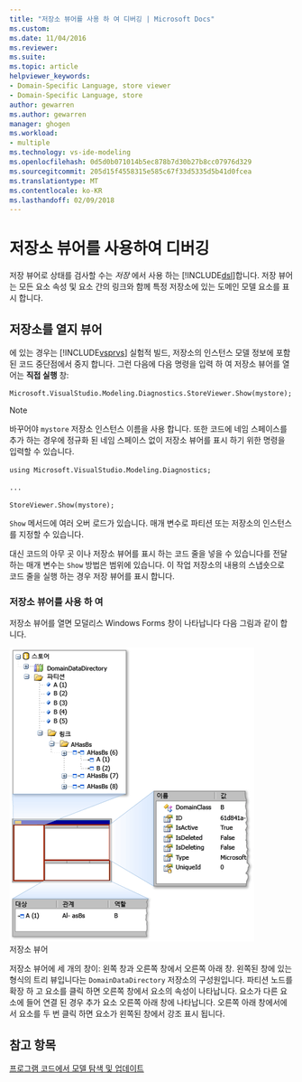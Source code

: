 ```yaml
---
title: "저장소 뷰어를 사용 하 여 디버깅 | Microsoft Docs"
ms.custom: 
ms.date: 11/04/2016
ms.reviewer: 
ms.suite: 
ms.topic: article
helpviewer_keywords:
- Domain-Specific Language, store viewer
- Domain-Specific Language, store
author: gewarren
ms.author: gewarren
manager: ghogen
ms.workload:
- multiple
ms.technology: vs-ide-modeling
ms.openlocfilehash: 0d5d0b071014b5ec878b7d30b27b8cc07976d329
ms.sourcegitcommit: 205d15f4558315e585c67f33d5335d5b41d0fcea
ms.translationtype: MT
ms.contentlocale: ko-KR
ms.lasthandoff: 02/09/2018
---
```

# <a name="debugging-by-using-the-store-viewer"></a>저장소 뷰어를 사용하여 디버깅
저장 뷰어로 상태를 검사할 수는 *저장* 에서 사용 하는 [!INCLUDE[dsl](../modeling/includes/dsl_md.md)]합니다. 저장 뷰어는 모든 요소 속성 및 요소 간의 링크와 함께 특정 저장소에 있는 도메인 모델 요소를 표시 합니다.  
  
## <a name="opening-store-viewer"></a>저장소를 열지 뷰어  
 에 있는 경우는 [!INCLUDE[vsprvs](../code-quality/includes/vsprvs_md.md)] 실험적 빌드, 저장소의 인스턴스 모델 정보에 포함 된 코드 중단점에서 중지 합니다. 그런 다음에 다음 명령을 입력 하 여 저장소 뷰어를 열어는 **직접 실행** 창:  
  
```  
Microsoft.VisualStudio.Modeling.Diagnostics.StoreViewer.Show(mystore);  
```  
  
> [!NOTE]
>  바꾸어야 `mystore` 저장소 인스턴스 이름을 사용 합니다. 또한 코드에 네임 스페이스를 추가 하는 경우에 정규화 된 네임 스페이스 없이 저장소 뷰어를 표시 하기 위한 명령을 입력할 수 있습니다.  
>   
>  `using Microsoft.VisualStudio.Modeling.Diagnostics;`  
>   
>  `...`  
>   
>  `StoreViewer.Show(mystore);`  
  
 `Show` 메서드에 여러 오버 로드가 있습니다. 매개 변수로 파티션 또는 저장소의 인스턴스를 지정할 수 있습니다.  
  
 대신 코드의 아무 곳 이나 저장소 뷰어를 표시 하는 코드 줄을 넣을 수 있습니다를 전달 하는 매개 변수는 `Show` 방법은 범위에 있습니다. 이 작업 저장소의 내용의 스냅숏으로 코드 줄을 실행 하는 경우 저장 뷰어를 표시 합니다.  
  
### <a name="using-store-viewer"></a>저장소 뷰어를 사용 하 여  
 저장소 뷰어를 열면 모덜리스 Windows Forms 창이 나타납니다 다음 그림과 같이 합니다.  
  
 ![](../modeling/media/storeviewer2.png "storeviewer2")  
저장소 뷰어  
  
 저장소 뷰어에 세 개의 창이: 왼쪽 창과 오른쪽 창에서 오른쪽 아래 창. 왼쪽된 창에 있는 형식의 트리 뷰입니다는 `DomainDataDirectory` 저장소의 구성원입니다. 파티션 노드를 확장 하 고 요소를 클릭 하면 오른쪽 창에서 요소의 속성이 나타납니다. 요소가 다른 요소에 들어 연결 된 경우 추가 요소 오른쪽 아래 창에 나타납니다. 오른쪽 아래 창에서에서 요소를 두 번 클릭 하면 요소가 왼쪽된 창에서 강조 표시 됩니다.  
  
## <a name="see-also"></a>참고 항목  
 [프로그램 코드에서 모델 탐색 및 업데이트](../modeling/navigating-and-updating-a-model-in-program-code.md)